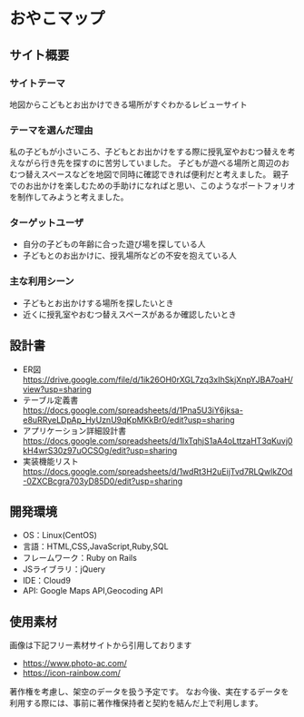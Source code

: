 # おやこマップ

## サイト概要
### サイトテーマ
地図からこどもとお出かけできる場所がすぐわかるレビューサイト
​
### テーマを選んだ理由
私の子どもが小さいころ、子どもとお出かけをする際に授乳室やおむつ替えを考えながら行き先を探すのに苦労していました。
子どもが遊べる場所と周辺のおむつ替えスペースなどを地図で同時に確認できれば便利だと考えました。
親子でのお出かけを楽しむための手助けになればと思い、このようなポートフォリオを制作してみようと考えました。

### ターゲットユーザ
- 自分の子どもの年齢に合った遊び場を探している人
- 子どもとのお出かけに、授乳場所などの不安を抱えている人

### 主な利用シーン
- 子どもとお出かけする場所を探したいとき
- 近くに授乳室やおむつ替えスペースがあるか確認したいとき

## 設計書
- ER図
https://drive.google.com/file/d/1ik26OH0rXGL7zq3xIhSkjXnpYJBA7oaH/view?usp=sharing
- テーブル定義書
https://docs.google.com/spreadsheets/d/1Pna5U3iY6jksa-e8uRRyeLDpAp_HyUznU9qKpMKkBr0/edit?usp=sharing
- アプリケーション詳細設計書
https://docs.google.com/spreadsheets/d/1lxTqhjS1aA4oLttzaHT3qKuvj0kH4wrS30z97uOCSOg/edit?usp=sharing
- 実装機能リスト
https://docs.google.com/spreadsheets/d/1wdRt3H2uEijTvd7RLQwlkZOd-0ZXCBcgra703yD85D0/edit?usp=sharing

## 開発環境
- OS：Linux(CentOS)
- 言語：HTML,CSS,JavaScript,Ruby,SQL
- フレームワーク：Ruby on Rails
- JSライブラリ：jQuery
- IDE：Cloud9
- API: Google Maps API,Geocoding API

## 使用素材
画像は下記フリー素材サイトから引用しております
- https://www.photo-ac.com/
- https://icon-rainbow.com/

 著作権を考慮し、架空のデータを扱う予定です。 
 なお今後、実在するデータを利用する際には、事前に著作権保持者と契約を結んだ上で利用します。 